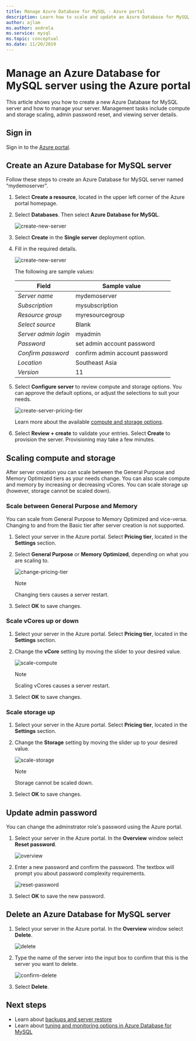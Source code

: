 ```yaml
---
title: Manage Azure Database for MySQL - Azure portal
description: Learn how to scale and update an Azure Database for MySQL server from the Azure portal.
author: ajlam
ms.author: andrela
ms.service: mysql
ms.topic: conceptual
ms.date: 11/20/2019
---
```


# Manage an Azure Database for MySQL server using the Azure portal
This article shows you how to create a new Azure Database for MySQL server and how to manage your server. Management tasks include compute and storage scaling, admin password reset, and viewing server details.

## Sign in
Sign in to the [Azure portal](https://portal.azure.com).

## Create an Azure Database for MySQL server
Follow these steps to create an Azure Database for MySQL server named “mydemoserver”.

1. Select **Create a resource**, located in the upper left corner of the Azure portal homepage.

2. Select **Databases**. Then select **Azure Database for MySQL**. 

   ![create-new-server](./media/howto-create-manage-server-portal/create-new-server.png)

3. Select **Create** in the **Single server** deployment option.

4. Fill in the required details. 
   
   ![create-new-server](./media/howto-create-manage-server-portal/form-field.png)

   The following are sample values:

    | **Field** | **Sample value** |
    |----------------|-----------------------|
    | *Server name* | mydemoserver |
    | *Subscription* | mysubscription |
    | *Resource group* | myresourcegroup |
    | *Select source* | Blank |
    | *Server admin login* | myadmin |
    | *Password* | set admin account password |
    | *Confirm password* | confirm admin account password |
    | *Location* | Southeast Asia |
    | *Version* | 11 |


5. Select **Configure server** to review compute and storage options. You can approve the default options, or adjust the selections to suit your needs. 

   ![create-server-pricing-tier](./media/howto-create-manage-server-portal/create-server-pricing-tier.png)

   Learn more about the available [compute and storage options](concepts-pricing-tiers.md).

6. Select **Review + create** to validate your entries. Select **Create** to provision the server. Provisioning may take a few minutes.


## Scaling compute and storage

After server creation you can scale between the General Purpose and Memory Optimized tiers as your needs change. You can also scale compute and memory by increasing or decreasing vCores. You can scale storage up (however, storage cannot be scaled down).

### Scale between General Purpose and Memory 

You can scale from General Purpose to Memory Optimized and vice-versa. Changing to and from the Basic tier after server creation is not supported. 

1. Select your server in the Azure portal. Select **Pricing tier**, located in the **Settings** section.

2. Select **General Purpose** or **Memory Optimized**, depending on what you are scaling to. 

    ![change-pricing-tier](./media/howto-create-manage-server-portal/change-pricing-tier.png)

    > [!NOTE]
    > Changing tiers causes a server restart.

4. Select **OK** to save changes.


### Scale vCores up or down

1. Select your server in the Azure portal. Select **Pricing tier**, located in the **Settings** section.

2. Change the **vCore** setting by moving the slider to your desired value.

    ![scale-compute](./media/howto-create-manage-server-portal/scale-compute.png)

    > [!NOTE]
    > Scaling vCores causes a server restart.

3. Select **OK** to save changes.


### Scale storage up

1. Select your server in the Azure portal. Select **Pricing tier**, located in the **Settings** section.

2. Change the **Storage** setting by moving the slider up to your desired value.

    ![scale-storage](./media/howto-create-manage-server-portal/scale-storage.png)

    > [!NOTE]
    > Storage cannot be scaled down.

3. Select **OK** to save changes.


## Update admin password
You can change the adminstrator role's password using the Azure portal.

1. Select your server in the Azure portal. In the **Overview** window select **Reset password**.

   ![overview](./media/howto-create-manage-server-portal/overview.png)

2. Enter a new password and confirm the password. The textbox will prompt you about password complexity requirements.

   ![reset-password](./media/howto-create-manage-server-portal/reset-password.png)

3. Select **OK** to save the new password.


## Delete an Azure Database for MySQL server

1. Select your server in the Azure portal. In the **Overview** window select **Delete**.

    ![delete](./media/howto-create-manage-server-portal/delete.png)

2. Type the name of the server into the input box to confirm that this is the server you want to delete.

    ![confirm-delete](./media/howto-create-manage-server-portal/confirm.png)

3. Select **Delete**.


## Next steps
- Learn about [backups and server restore](howto-restore-server-portal.md)
- Learn about [tuning and monitoring options in Azure Database for MySQL](concepts-monitoring.md)